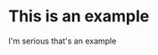  <html>
  <body>
   <h1>This is an example</h1>
   <p>I'm serious that's an example</p>
  </body>
 </html>
